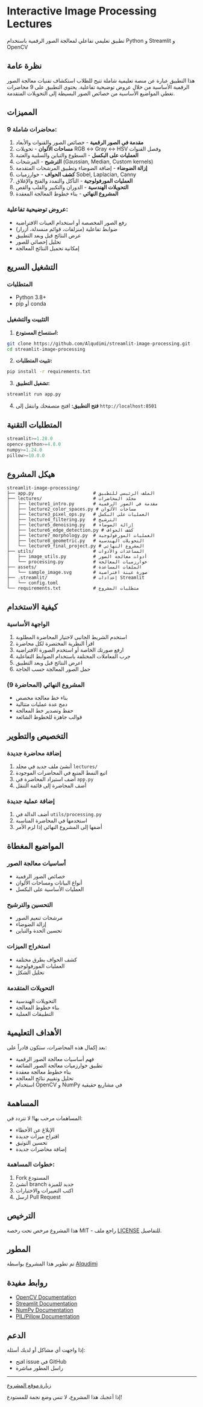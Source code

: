 # Interactive Image Processing Lectures

تطبيق تعليمي تفاعلي لمعالجة الصور الرقمية باستخدام Python و Streamlit و OpenCV

## نظرة عامة

هذا التطبيق عبارة عن منصة تعليمية شاملة تتيح للطلاب استكشاف تقنيات معالجة الصور الرقمية الأساسية من خلال عروض توضيحية تفاعلية. يحتوي التطبيق على 9 محاضرات تغطي المواضيع الأساسية من خصائص الصور البسيطة إلى التحويلات المتقدمة.

## المميزات

### 9 محاضرات شاملة:
1. **مقدمة في الصور الرقمية** - خصائص الصور والقنوات والأبعاد
2. **مساحات الألوان** - تحويلات RGB ↔ Gray ↔ HSV وفصل القنوات
3. **العمليات على البكسل** - السطوع والتباين والسلبية والعتبة
4. **الترشيح** - المرشحات (Gaussian, Median, Custom kernels)
5. **إزالة الضوضاء** - إضافة الضوضاء وتطبيق المرشحات المتقدمة
6. **كشف الحواف** - خوارزميات Sobel, Laplacian, Canny
7. **العمليات المورفولوجية** - التآكل والتمدد والفتح والإغلاق
8. **التحويلات الهندسية** - الدوران والتكبير والقلب والقص
9. **المشروع النهائي** - بناء خطوط المعالجة المعقدة

### عروض توضيحية تفاعلية:
- رفع الصور المخصصة أو استخدام العينات الافتراضية
- ضوابط تفاعلية (منزلقات، قوائم منسدلة، أزرار)
- عرض النتائج قبل وبعد التطبيق
- تحليل إحصائي للصور
- إمكانية تحميل النتائج المعالجة

## التشغيل السريع

### المتطلبات
- Python 3.8+
- pip أو conda

### التثبيت والتشغيل

1. **استنساخ المستودع:**
```bash
git clone https://github.com/Alqudimi/streamlit-image-processing.git
cd streamlit-image-processing
```

2. **تثبيت المتطلبات:**
```bash
pip install -r requirements.txt
```

3. **تشغيل التطبيق:**
```bash
streamlit run app.py
```

4. **فتح التطبيق:**
افتح متصفحك وانتقل إلى `http://localhost:8501`

## المتطلبات التقنية

```python
streamlit>=1.28.0
opencv-python>=4.8.0
numpy>=1.24.0
pillow>=10.0.0
```

## هيكل المشروع

```
streamlit-image-processing/
├── app.py                      # الملف الرئيسي للتطبيق
├── lectures/                   # مجلد المحاضرات
│   ├── lecture1_intro.py       # مقدمة في الصور الرقمية
│   ├── lecture2_color_spaces.py # مساحات الألوان
│   ├── lecture3_pixel_ops.py   # العمليات على البكسل
│   ├── lecture4_filtering.py   # الترشيح
│   ├── lecture5_denoising.py   # إزالة الضوضاء
│   ├── lecture6_edge_detection.py # كشف الحواف
│   ├── lecture7_morphology.py  # العمليات المورفولوجية
│   ├── lecture8_geometric.py   # التحويلات الهندسية
│   └── lecture9_final_project.py # المشروع النهائي
├── utils/                      # المساعدات والأدوات
│   ├── image_utils.py          # أدوات معالجة الصور
│   └── processing.py           # خوارزميات المعالجة
├── assets/                     # الملفات المساعدة
│   └── sample_image.svg        # صورة عينة افتراضية
├── .streamlit/                 # إعدادات Streamlit
│   └── config.toml
└── requirements.txt            # متطلبات المشروع
```

## كيفية الاستخدام

### الواجهة الأساسية
1. استخدم الشريط الجانبي لاختيار المحاضرة المطلوبة
2. اقرأ النظرية المختصرة لكل محاضرة
3. ارفع صورتك الخاصة أو استخدم الصورة الافتراضية
4. جرب المعاملات المختلفة باستخدام الضوابط التفاعلية
5. اعرض النتائج قبل وبعد التطبيق
6. حمل الصور المعالجة حسب الحاجة

### المشروع النهائي (المحاضرة 9)
- بناء خط معالجة مخصص
- دمج عدة عمليات متتالية
- حفظ وتصدير خط المعالجة
- قوالب جاهزة للخطوط الشائعة

## التخصيص والتطوير

### إضافة محاضرة جديدة
1. أنشئ ملف جديد في مجلد `lectures/`
2. اتبع النمط المتبع في المحاضرات الموجودة
3. أضف استيراد المحاضرة في `app.py`
4. أضف المحاضرة إلى قائمة التنقل

### إضافة عملية جديدة
1. أضف الدالة في `utils/processing.py`
2. استخدمها في المحاضرة المناسبة
3. أضفها إلى المشروع النهائي إذا لزم الأمر

## المواضيع المغطاة

### أساسيات معالجة الصور
- خصائص الصور الرقمية
- أنواع البيانات ومساحات الألوان
- العمليات الأساسية على البكسل

### التحسين والترشيح
- مرشحات تنعيم الصور
- إزالة الضوضاء
- تحسين الحدة والتباين

### استخراج الميزات
- كشف الحواف بطرق مختلفة
- العمليات المورفولوجية
- تحليل الشكل

### التحويلات المتقدمة
- التحويلات الهندسية
- بناء خطوط المعالجة
- التطبيقات العملية

## الأهداف التعليمية

بعد إكمال هذه المحاضرات، ستكون قادراً على:
- فهم أساسيات معالجة الصور الرقمية
- تطبيق خوارزميات معالجة الصور الشائعة
- بناء خطوط معالجة معقدة
- تحليل وتقييم نتائج المعالجة
- استخدام OpenCV و NumPy في مشاريع حقيقية

## المساهمة

المساهمات مرحب بها! لا تتردد في:
- الإبلاغ عن الأخطاء
- اقتراح ميزات جديدة
- تحسين التوثيق
- إضافة محاضرات جديدة

### خطوات المساهمة:
1. Fork المستودع
2. أنشئ branch جديد للميزة
3. اكتب التغييرات والاختبارات
4. ارسل Pull Request

## الترخيص

هذا المشروع مرخص تحت رخصة MIT - راجع ملف [LICENSE](LICENSE) للتفاصيل.

## المطور

تم تطوير هذا المشروع بواسطة [Alqudimi](https://github.com/Alqudimi)

## روابط مفيدة

- [OpenCV Documentation](https://docs.opencv.org/)
- [Streamlit Documentation](https://docs.streamlit.io/)
- [NumPy Documentation](https://numpy.org/doc/)
- [PIL/Pillow Documentation](https://pillow.readthedocs.io/)

## الدعم

إذا واجهت أي مشاكل أو لديك أسئلة:
- افتح issue في GitHub
- راسل المطور مباشرة

---

[زيارة موقع المشروع](https://app-image-processing-yn8pjpnpncchpxdakruwaz.streamlit.app/)

إذا أعجبك هذا المشروع، لا تنس وضع نجمة للمستودع!